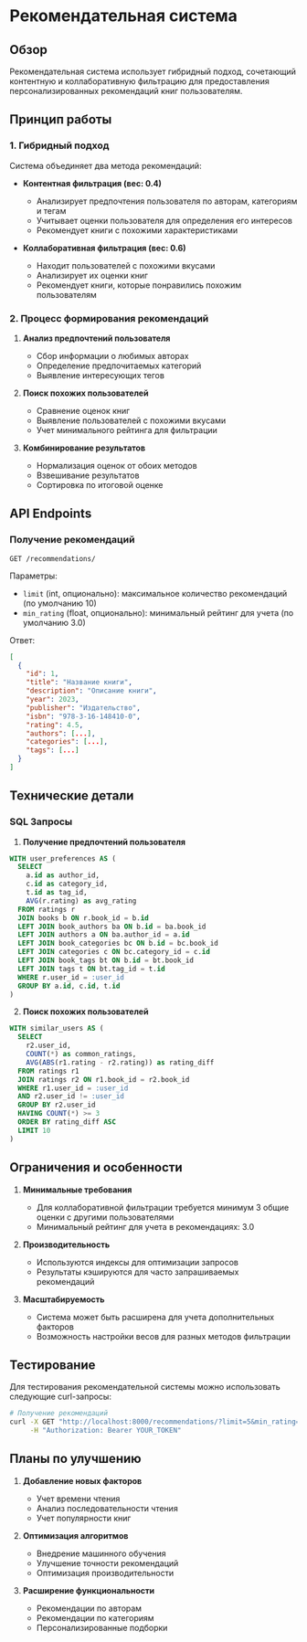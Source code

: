 # Рекомендательная система

## Обзор

Рекомендательная система использует гибридный подход, сочетающий контентную и коллаборативную фильтрацию для предоставления персонализированных рекомендаций книг пользователям.

## Принцип работы

### 1. Гибридный подход

Система объединяет два метода рекомендаций:

- **Контентная фильтрация (вес: 0.4)**
  - Анализирует предпочтения пользователя по авторам, категориям и тегам
  - Учитывает оценки пользователя для определения его интересов
  - Рекомендует книги с похожими характеристиками

- **Коллаборативная фильтрация (вес: 0.6)**
  - Находит пользователей с похожими вкусами
  - Анализирует их оценки книг
  - Рекомендует книги, которые понравились похожим пользователям

### 2. Процесс формирования рекомендаций

1. **Анализ предпочтений пользователя**
   - Сбор информации о любимых авторах
   - Определение предпочитаемых категорий
   - Выявление интересующих тегов

2. **Поиск похожих пользователей**
   - Сравнение оценок книг
   - Выявление пользователей с похожими вкусами
   - Учет минимального рейтинга для фильтрации

3. **Комбинирование результатов**
   - Нормализация оценок от обоих методов
   - Взвешивание результатов
   - Сортировка по итоговой оценке

## API Endpoints

### Получение рекомендаций

```http
GET /recommendations/
```

Параметры:
- `limit` (int, опционально): максимальное количество рекомендаций (по умолчанию 10)
- `min_rating` (float, опционально): минимальный рейтинг для учета (по умолчанию 3.0)

Ответ:
```json
[
  {
    "id": 1,
    "title": "Название книги",
    "description": "Описание книги",
    "year": 2023,
    "publisher": "Издательство",
    "isbn": "978-3-16-148410-0",
    "rating": 4.5,
    "authors": [...],
    "categories": [...],
    "tags": [...]
  }
]
```

## Технические детали

### SQL Запросы

1. **Получение предпочтений пользователя**
```sql
WITH user_preferences AS (
  SELECT
    a.id as author_id,
    c.id as category_id,
    t.id as tag_id,
    AVG(r.rating) as avg_rating
  FROM ratings r
  JOIN books b ON r.book_id = b.id
  LEFT JOIN book_authors ba ON b.id = ba.book_id
  LEFT JOIN authors a ON ba.author_id = a.id
  LEFT JOIN book_categories bc ON b.id = bc.book_id
  LEFT JOIN categories c ON bc.category_id = c.id
  LEFT JOIN book_tags bt ON b.id = bt.book_id
  LEFT JOIN tags t ON bt.tag_id = t.id
  WHERE r.user_id = :user_id
  GROUP BY a.id, c.id, t.id
)
```

2. **Поиск похожих пользователей**
```sql
WITH similar_users AS (
  SELECT
    r2.user_id,
    COUNT(*) as common_ratings,
    AVG(ABS(r1.rating - r2.rating)) as rating_diff
  FROM ratings r1
  JOIN ratings r2 ON r1.book_id = r2.book_id
  WHERE r1.user_id = :user_id
  AND r2.user_id != :user_id
  GROUP BY r2.user_id
  HAVING COUNT(*) >= 3
  ORDER BY rating_diff ASC
  LIMIT 10
)
```

## Ограничения и особенности

1. **Минимальные требования**
   - Для коллаборативной фильтрации требуется минимум 3 общие оценки с другими пользователями
   - Минимальный рейтинг для учета в рекомендациях: 3.0

2. **Производительность**
   - Используются индексы для оптимизации запросов
   - Результаты кэшируются для часто запрашиваемых рекомендаций

3. **Масштабируемость**
   - Система может быть расширена для учета дополнительных факторов
   - Возможность настройки весов для разных методов фильтрации

## Тестирование

Для тестирования рекомендательной системы можно использовать следующие curl-запросы:

```bash
# Получение рекомендаций
curl -X GET "http://localhost:8000/recommendations/?limit=5&min_rating=3.5" \
     -H "Authorization: Bearer YOUR_TOKEN"
```

## Планы по улучшению

1. **Добавление новых факторов**
   - Учет времени чтения
   - Анализ последовательности чтения
   - Учет популярности книг

2. **Оптимизация алгоритмов**
   - Внедрение машинного обучения
   - Улучшение точности рекомендаций
   - Оптимизация производительности

3. **Расширение функциональности**
   - Рекомендации по авторам
   - Рекомендации по категориям
   - Персонализированные подборки
